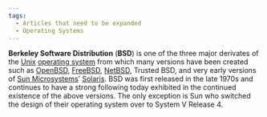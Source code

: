 ```yaml
---
tags:
  - Articles that need to be expanded
  - Operating Systems
---
```

**Berkeley Software Distribution** (**BSD**) is one of the three major
derivates of the [Unix](unix.md) [operating system](operating_system.md) from
which many versions have been created such as [OpenBSD](openbsd.md),
[FreeBSD](freebsd.md), [NetBSD](netbsd.md), Trusted BSD, and very early
versions of [Sun Microsystems](sun_microsystems_inc.md)’ [Solaris](solaris.md).
BSD was first released in the late 1970s and continues to have a strong
following today exhibited in the continued existence of the above versions. The
only exception is Sun who switched the design of their operating system over to
System V Release 4.
